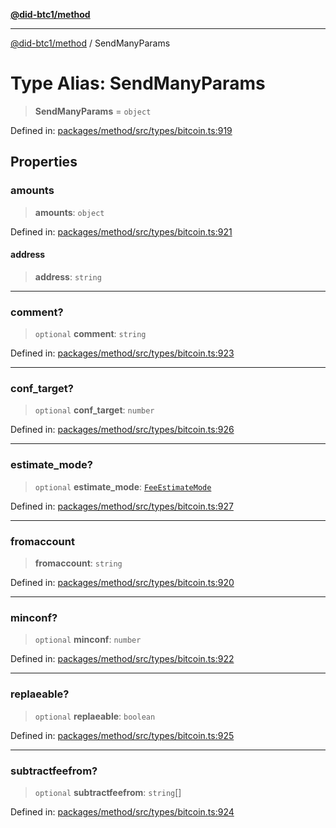 [**@did-btc1/method**](../README.md)

***

[@did-btc1/method](../globals.md) / SendManyParams

# Type Alias: SendManyParams

> **SendManyParams** = `object`

Defined in: [packages/method/src/types/bitcoin.ts:919](https://github.com/dcdpr/did-btc1-js/blob/751aedd75738c26882a2149e644ae32b9e424707/packages/method/src/types/bitcoin.ts#L919)

## Properties

### amounts

> **amounts**: `object`

Defined in: [packages/method/src/types/bitcoin.ts:921](https://github.com/dcdpr/did-btc1-js/blob/751aedd75738c26882a2149e644ae32b9e424707/packages/method/src/types/bitcoin.ts#L921)

#### address

> **address**: `string`

***

### comment?

> `optional` **comment**: `string`

Defined in: [packages/method/src/types/bitcoin.ts:923](https://github.com/dcdpr/did-btc1-js/blob/751aedd75738c26882a2149e644ae32b9e424707/packages/method/src/types/bitcoin.ts#L923)

***

### conf\_target?

> `optional` **conf\_target**: `number`

Defined in: [packages/method/src/types/bitcoin.ts:926](https://github.com/dcdpr/did-btc1-js/blob/751aedd75738c26882a2149e644ae32b9e424707/packages/method/src/types/bitcoin.ts#L926)

***

### estimate\_mode?

> `optional` **estimate\_mode**: [`FeeEstimateMode`](FeeEstimateMode.md)

Defined in: [packages/method/src/types/bitcoin.ts:927](https://github.com/dcdpr/did-btc1-js/blob/751aedd75738c26882a2149e644ae32b9e424707/packages/method/src/types/bitcoin.ts#L927)

***

### fromaccount

> **fromaccount**: `string`

Defined in: [packages/method/src/types/bitcoin.ts:920](https://github.com/dcdpr/did-btc1-js/blob/751aedd75738c26882a2149e644ae32b9e424707/packages/method/src/types/bitcoin.ts#L920)

***

### minconf?

> `optional` **minconf**: `number`

Defined in: [packages/method/src/types/bitcoin.ts:922](https://github.com/dcdpr/did-btc1-js/blob/751aedd75738c26882a2149e644ae32b9e424707/packages/method/src/types/bitcoin.ts#L922)

***

### replaeable?

> `optional` **replaeable**: `boolean`

Defined in: [packages/method/src/types/bitcoin.ts:925](https://github.com/dcdpr/did-btc1-js/blob/751aedd75738c26882a2149e644ae32b9e424707/packages/method/src/types/bitcoin.ts#L925)

***

### subtractfeefrom?

> `optional` **subtractfeefrom**: `string`[]

Defined in: [packages/method/src/types/bitcoin.ts:924](https://github.com/dcdpr/did-btc1-js/blob/751aedd75738c26882a2149e644ae32b9e424707/packages/method/src/types/bitcoin.ts#L924)
